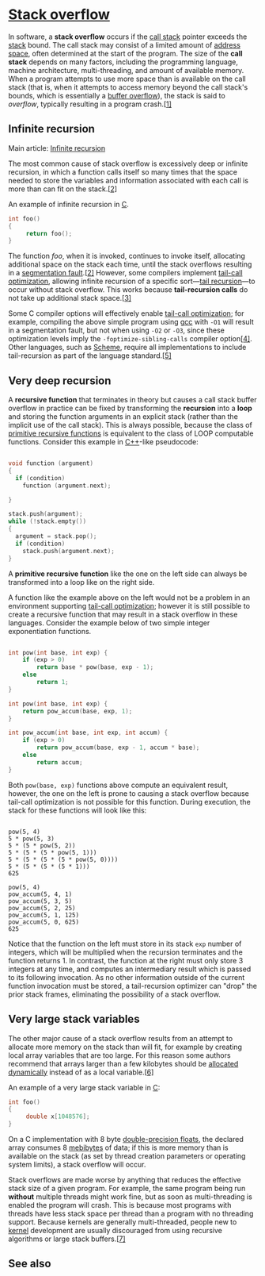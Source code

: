 # [Stack overflow](https://en.wikipedia.org/wiki/Stack_overflow)

In software, a **stack overflow** occurs if the [call stack](https://en.wikipedia.org/wiki/Call_stack) pointer exceeds the [stack](https://en.wikipedia.org/wiki/Stack_(abstract_data_type)) bound. The call stack may consist of a limited amount of [address space](https://en.wikipedia.org/wiki/Address_space), often determined at the start of the program. The size of the **call stack** depends on many factors, including the programming language, machine architecture, multi-threading, and amount of available memory. When a program attempts to use more space than is available on the call stack (that is, when it attempts to access memory beyond the call stack's bounds, which is essentially a [buffer overflow](https://en.wikipedia.org/wiki/Buffer_overflow)), the stack is said to *overflow*, typically resulting in a program crash.[[1\]](https://en.wikipedia.org/wiki/Stack_overflow#cite_note-fortran1-1)



## Infinite recursion

Main article: [Infinite recursion](https://en.wikipedia.org/wiki/Infinite_recursion)

The most common cause of stack overflow is excessively deep or infinite recursion, in which a function calls itself so many times that the space needed to store the variables and information associated with each call is more than can fit on the stack.[[2\]](https://en.wikipedia.org/wiki/Stack_overflow#cite_note-segFault-2)

An example of infinite recursion in [C](https://en.wikipedia.org/wiki/C_(programming_language)).

```c
int foo() 
{
     return foo();
}
```

The function *foo*, when it is invoked, continues to invoke itself, allocating additional space on the stack each time, until the stack overflows resulting in a [segmentation fault](https://en.wikipedia.org/wiki/Segmentation_fault).[[2\]](https://en.wikipedia.org/wiki/Stack_overflow#cite_note-segFault-2) However, some compilers implement [tail-call optimization](https://en.wikipedia.org/wiki/Tail-call_optimization), allowing infinite recursion of a specific sort—[tail recursion](https://en.wikipedia.org/wiki/Tail_recursion)—to occur without stack overflow. This works because **tail-recursion calls** do not take up additional stack space.[[3\]](https://en.wikipedia.org/wiki/Stack_overflow#cite_note-tailRecur-3)

Some C compiler options will effectively enable [tail-call optimization](https://en.wikipedia.org/wiki/Tail-call_optimization); for example, compiling the above simple program using [gcc](https://en.wikipedia.org/wiki/GNU_Compiler_Collection) with `-O1` will result in a segmentation fault, but not when using `-O2` or `-O3`, since these optimization levels imply the `-foptimize-sibling-calls` compiler option[[4\]](https://en.wikipedia.org/wiki/Stack_overflow#cite_note-4). Other languages, such as [Scheme](https://en.wikipedia.org/wiki/Scheme_(programming_language)), require all implementations to include tail-recursion as part of the language standard.[[5\]](https://en.wikipedia.org/wiki/Stack_overflow#cite_note-5)

## Very deep recursion

A **recursive function** that terminates in theory but causes a call stack buffer overflow in practice can be fixed by transforming the **recursion** into a **loop** and storing the function arguments in an explicit stack (rather than the implicit use of the call stack). This is always possible, because the class of [primitive recursive functions](https://en.wikipedia.org/wiki/Primitive_recursive_function) is equivalent to the class of LOOP computable functions. Consider this example in [C++](https://en.wikipedia.org/wiki/C%2B%2B)-like pseudocode:

```c++

void function (argument) 
{
  if (condition)
    function (argument.next);

}
```



```c++
stack.push(argument);
while (!stack.empty())
{
  argument = stack.pop();
  if (condition)
    stack.push(argument.next);
}
```




A **primitive recursive function** like the one on the left side can always be transformed into a loop like on the right side.

A function like the example above on the left would not be a problem in an environment supporting [tail-call optimization](https://en.wikipedia.org/wiki/Tail-call_optimization); however it is still possible to create a recursive function that may result in a stack overflow in these languages. Consider the example below of two simple integer exponentiation functions.

```c++

int pow(int base, int exp) {
    if (exp > 0)
        return base * pow(base, exp - 1);
    else
        return 1;
}
```



```c++
int pow(int base, int exp) {
    return pow_accum(base, exp, 1);
}

int pow_accum(int base, int exp, int accum) {
    if (exp > 0)
        return pow_accum(base, exp - 1, accum * base);
    else
        return accum;
}
```



Both `pow(base, exp)` functions above compute an equivalent result, however, the one on the left is prone to causing a stack overflow because tail-call optimization is not possible for this function. During execution, the stack for these functions will look like this:

```

pow(5, 4)
5 * pow(5, 3)
5 * (5 * pow(5, 2))
5 * (5 * (5 * pow(5, 1)))
5 * (5 * (5 * (5 * pow(5, 0))))
5 * (5 * (5 * (5 * 1)))
625
```

```
pow(5, 4)
pow_accum(5, 4, 1)
pow_accum(5, 3, 5)
pow_accum(5, 2, 25)
pow_accum(5, 1, 125)
pow_accum(5, 0, 625)
625
```



Notice that the function on the left must store in its stack `exp` number of integers, which will be multiplied when the recursion terminates and the function returns 1. In contrast, the function at the right must only store 3 integers at any time, and computes an intermediary result which is passed to its following invocation. As no other information outside of the current function invocation must be stored, a tail-recursion optimizer can "drop" the prior stack frames, eliminating the possibility of a stack overflow.



## Very large stack variables

The other major cause of a stack overflow results from an attempt to allocate more memory on the stack than will fit, for example by creating local array variables that are too large. For this reason some authors recommend that arrays larger than a few kilobytes should be [allocated dynamically](https://en.wikipedia.org/wiki/C_dynamic_memory_allocation) instead of as a local variable.[[6\]](https://en.wikipedia.org/wiki/Stack_overflow#cite_note-onlamp-6)

An example of a very large stack variable in [C](https://en.wikipedia.org/wiki/C_(programming_language)):

```c
int foo() 
{
     double x[1048576];
}
```

On a C implementation with 8 byte [double-precision floats](https://en.wikipedia.org/wiki/Double-precision_floating-point_format), the declared array consumes 8 [mebibytes](https://en.wikipedia.org/wiki/Mebibytes) of data; if this is more memory than is available on the stack (as set by thread creation parameters or operating system limits), a stack overflow will occur.

Stack overflows are made worse by anything that reduces the effective stack size of a given program. For example, the same program being run **without** multiple threads might work fine, but as soon as multi-threading is enabled the program will crash. This is because most programs with threads have less stack space per thread than a program with no threading support. Because kernels are generally multi-threaded, people new to [kernel](https://en.wikipedia.org/wiki/Kernel_(computer_science)) development are usually discouraged from using recursive algorithms or large stack buffers.[[7\]](https://en.wikipedia.org/wiki/Stack_overflow#cite_note-apple1-7)

## See also

